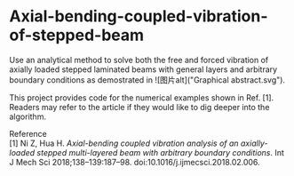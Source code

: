 # Axial-bending-coupled-vibration-of-stepped-beam
Use an analytical method to solve both the free and forced vibration of axially loaded stepped laminated beams with general layers and arbitrary boundary conditions as demostrated in ![图片alt]("Graphical abstract.svg").  




This project provides code for the numerical examples shown in Ref. [1]. Readers may refer to the article if they would like to dig deeper into the algorithm.  

Reference  
[1] Ni Z, Hua H. *Axial-bending coupled vibration analysis of an axially-loaded stepped multi-layered beam with arbitrary boundary conditions*. Int J Mech Sci 2018;138–139:187–98. doi:10.1016/j.ijmecsci.2018.02.006.
